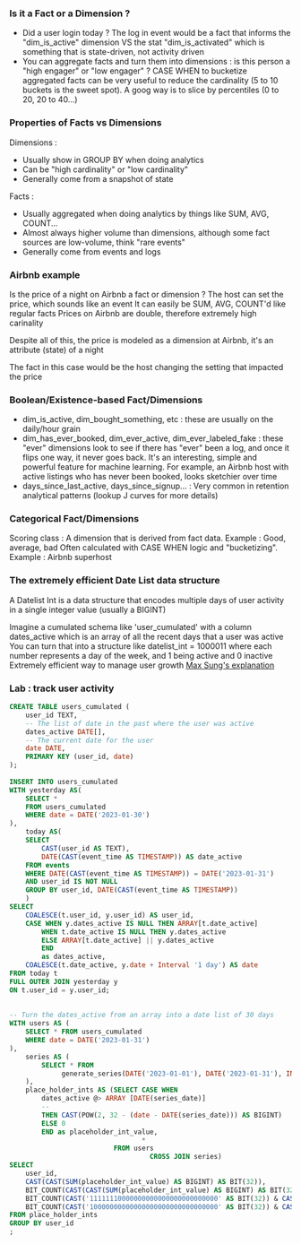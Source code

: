 ### Is it a Fact or a Dimension ?
- Did a user login today ? The log in event would be a fact that informs the "dim_is_active" dimension VS the stat "dim_is_activated" which is something that is state-driven, not activity driven
- You can aggregate facts and turn them into dimensions : is this person a "high engager" or "low engager" ? CASE WHEN to bucketize aggregated facts can be very useful to reduce the cardinality (5 to 10 buckets is the sweet spot). A goog way is to slice by percentiles (0 to 20, 20 to 40...)

### Properties of Facts vs Dimensions
Dimensions : 
- Usually show in GROUP BY when doing analytics
- Can be "high cardinality" or "low cardinality"
- Generally come from a snapshot of state

Facts :
- Usually aggregated when doing analytics by things like SUM, AVG, COUNT...
- Almost always higher volume than dimensions, although some fact sources are low-volume, think "rare events"
- Generally come from events and logs

### Airbnb example
Is the price of a night on Airbnb a fact or dimension ?
The host can set the price, which sounds like an event
It can easily be SUM, AVG, COUNT'd like regular facts
Prices on Airbnb are double, therefore extremely high carinality

Despite all of this, the price is modeled as a dimension at Airbnb, it's an attribute (state) of a night

The fact in this case would be the host changing the setting that impacted the price

### Boolean/Existence-based Fact/Dimensions
- dim_is_active, dim_bought_something, etc : these are usually on the daily/hour grain
- dim_has_ever_booked, dim_ever_active, dim_ever_labeled_fake : these "ever" dimensions look to see if there has "ever" been a log, and once it flips one way, it never goes back. It's an interesting, simple and powerful feature for machine learning. For example, an Airbnb host with active listings who has never been booked, looks sketchier over time
- days_since_last_active, days_since_signup... : Very common in retention analytical patterns (lookup J curves for more details)

### Categorical Fact/Dimensions
Scoring class : A dimension that is derived from fact data. Example : Good, average, bad
Often calculated with CASE WHEN logic and "bucketizing". Example : Airbnb superhost

### The extremely efficient Date List data structure
A Datelist Int is a data structure that encodes multiple days of user activity in a single integer value (usually a BIGINT)

Imagine a cumulated schema like 'user_cumulated' with a column dates_active which is an array of all the recent days that a user was active
You can turn that into a structure like datelist_int = 1000011 where each number represents a day of the week, and 1 being active and 0 inactive 
Extremely efficient way to manage user growth
 [Max Sung's explanation](https://www.linkedin.com/pulse/datelist-int-efficient-data-structure-user-growth-max-sung/)
### Lab : track user activity 
```sql
CREATE TABLE users_cumulated (  
    user_id TEXT,  
    -- The list of date in the past where the user was active  
    dates_active DATE[],  
    -- The current date for the user  
    date DATE,  
    PRIMARY KEY (user_id, date)  
);  
  
INSERT INTO users_cumulated  
WITH yesterday AS(  
    SELECT *  
    FROM users_cumulated  
    WHERE date = DATE('2023-01-30')  
),  
    today AS(  
    SELECT  
        CAST(user_id AS TEXT),  
        DATE(CAST(event_time AS TIMESTAMP)) AS date_active  
    FROM events  
    WHERE DATE(CAST(event_time AS TIMESTAMP)) = DATE('2023-01-31')  
    AND user_id IS NOT NULL  
    GROUP BY user_id, DATE(CAST(event_time AS TIMESTAMP))  
    )  
SELECT  
    COALESCE(t.user_id, y.user_id) AS user_id,  
    CASE WHEN y.dates_active IS NULL THEN ARRAY[t.date_active]  
        WHEN t.date_active IS NULL THEN y.dates_active  
        ELSE ARRAY[t.date_active] || y.dates_active  
        END  
        as dates_active,  
    COALESCE(t.date_active, y.date + Interval '1 day') AS date  
FROM today t  
FULL OUTER JOIN yesterday y  
ON t.user_id = y.user_id;  
  
  
-- Turn the dates_active from an array into a date list of 30 days  
WITH users AS (  
    SELECT * FROM users_cumulated  
    WHERE date = DATE('2023-01-31')  
),  
    series AS (  
        SELECT * FROM  
             generate_series(DATE('2023-01-01'), DATE('2023-01-31'), INTERVAL '1 day') as series_date  
    ),  
    place_holder_ints AS (SELECT CASE WHEN  
        dates_active @> ARRAY [DATE(series_date)]  
        --  
        THEN CAST(POW(2, 32 - (date - DATE(series_date))) AS BIGINT)  
        ELSE 0  
        END as placeholder_int_value,  
                                 *  
                          FROM users  
                                   CROSS JOIN series)  
SELECT  
    user_id,  
    CAST(CAST(SUM(placeholder_int_value) AS BIGINT) AS BIT(32)),  
    BIT_COUNT(CAST(CAST(SUM(placeholder_int_value) AS BIGINT) AS BIT(32))) > 0 AS dim_is_monthly_active,  
    BIT_COUNT(CAST('11111110000000000000000000000000' AS BIT(32)) & CAST(CAST(SUM(placeholder_int_value) AS BIGINT) AS BIT(32))) > 0 AS dim_is_weekly_active,  
    BIT_COUNT(CAST('10000000000000000000000000000000' AS BIT(32)) & CAST(CAST(SUM(placeholder_int_value) AS BIGINT) AS BIT(32))) > 0 AS dim_is_daily_active  
FROM place_holder_ints  
GROUP BY user_id  
;
```